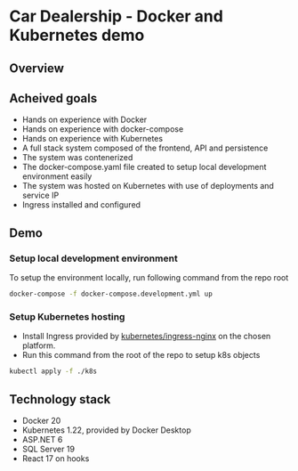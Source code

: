 ﻿# Car Dealership - Docker and Kubernetes demo

## Overview

## Acheived goals
- Hands on experience with Docker
- Hands on experience with docker-compose
- Hands on experience with Kubernetes
- A full stack system composed of the frontend, API and persistence
- The system was contenerized
- The docker-compose.yaml file created to setup local development environment easily
- The system was hosted on Kubernetes with use of deployments and service IP
- Ingress installed and configured

## Demo

### Setup local development environment
To setup the environment locally, run following command from the repo root
```bash
docker-compose -f docker-compose.development.yml up
```

### Setup Kubernetes hosting
- Install Ingress provided by [kubernetes/ingress-nginx](https://github.com/kubernetes/ingress-nginx/) on the chosen platform.
- Run this command from the root of the repo to setup k8s objects
```bash
kubectl apply -f ./k8s
```

## Technology stack
- Docker 20
- Kubernetes 1.22, provided by Docker Desktop
- ASP.NET 6
- SQL Server 19
- React 17 on hooks